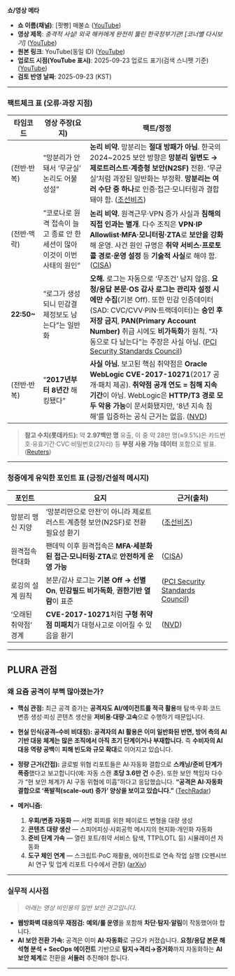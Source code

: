 **쇼/영상 메타**

* **쇼 이름(채널)**: [팟빵] 매불쇼 ([YouTube][1])
* **영상 제목**: *충격적 사실! 외국 해커에게 완전히 뚫린 한국정부기관! \[코너별 다시보기]* ([YouTube][2])
* **원본 링크**: YouTube(동일 ID) ([YouTube][2])
* **업로드 시점(YouTube 표시)**: 2025-09-23 업로드 표기(검색 스니펫 기준) ([YouTube][2])
* **검토 반영 날짜**: 2025-09-23 (KST)

---

### 팩트체크 표 (오류·과장 지점)

| 타임코드        | 영상 주장(요지)                                    | 팩트/정정                                                                                                                                                                                                                                                |
| ----------- | -------------------------------------------- | ---------------------------------------------------------------------------------------------------------------------------------------------------------------------------------------------------------------------------------------------------- |
| (전반·반복)     | “망분리가 안 돼서 ‘무균실’ 논리도 어불성설”                   | **논리 비약.** 망분리는 **절대 방패가 아님**. 한국의 2024\~2025 보안 방향은 **망분리 일변도 → 제로트러스트·계층형 보안(N2SF)** 전환. ‘무균실’처럼 과장된 일반화는 부정확. **망분리는 여러 수단 중 하나**로 인증·접근·모니터링과 결합돼야 함. ([조선비즈][3]) |
| (전반·맥락)     | “코로나로 원격 접속이 늘고 종료 안 한 세션이 많아 이것이 이번 사태의 원인” | **논리 비약.** 원격근무·VPN 증가 사실과 **침해의 직접 인과는 별개**. 다수 조직은 **VPN·IP Allowlist·MFA·모니터링·ZTA**로 **보안을 강화**해 운영. 사건 원인 규명은 **취약 서비스·프로토콜 경로·운영 설정** 등 **기술적 사실**로 해야 함. ([CISA][4]) |
| **22:50\~** | “로그가 생성되니 민감결제정보도 남는다”는 일반화                  | **오해.** 로그는 자동으로 ‘무조건’ 남지 않음. **요청/응답 본문·OS 감사 로그는 관리자 설정 시에만 수집**(기본 Off). 또한 민감 인증데이터(SAD: CVC/CVV·PIN·트랙데이터)는 **승인 후 저장 금지**, **PAN(Primary Account Number)** 취급 시에도 **비가독화**가 원칙. “자동으로 다 남는다”는 주장은 사실 아님. ([PCI Security Standards Council][5]) |
| (전반·반복)     | “**2017년부터 8년간** 해킹됐다”                       | **사실 아님.** 보고된 핵심 취약점은 **Oracle WebLogic CVE-2017-10271**(2017 공개·패치 제공). **취약점 공개 연도 = 침해 지속 기간**이 아님. WebLogic은 **HTTP/T3 경로 모두 악용 가능**이 문서화됐지만, ‘8년 지속 침해’를 입증하는 공식 근거는 없음. ([NVD][7]) |

> **참고 수치(롯데카드):** 약 **2.97백만 명** 유출, 이 중 약 28만 명(≈9.5%)은 카드번호·유효기간·CVC·비밀번호(2자리) 등 **부정 사용 가능 데이터** 포함으로 발표. ([Reuters][8])

---

### 청중에게 유익한 포인트 표 (긍정/건설적 메시지)

| 포인트          | 요지                                                           | 근거(출처)                                |
| ------------ | ------------------------------------------------------------ | ------------------------------------- |
| 망분리 맹신 지양    | ‘망분리만으로 안전’이 아니라 제로트러스트·계층형 보안(N2SF)로 전환 필요성 환기              | ([조선비즈][3])                           |
| 원격접속 현대화     | 팬데믹 이후 원격접속은 **MFA·세분화된 접근·모니터링·ZTA**로 **안전하게 운영 가능**        | ([CISA][4])                           |
| 로깅의 설계 원칙    | 본문/감사 로그는 **기본 Off → 선별 On**, **민감필드 비가독화**, **권한기반 열람**이 표준 | ([PCI Security Standards Council][6]) |
| ‘오래된 취약점’ 경계 | **CVE-2017-10271**처럼 **구형 취약점 미패치**가 대형사고로 이어질 수 있음을 환기      | ([NVD][7])                            |

---

## PLURA 관점

### 왜 요즘 공격이 부쩍 많아졌는가?

* **핵심 관점:** 최근 공격 증가는 **공격자도 AI/에이전트를 적극 활용**해 탐색·우회·코드 변종 생성·피싱 콘텐츠 생산을 **저비용·대량·고속**으로 수행하기 때문입니다.
* **현실 인식(공격–수비 비대칭):** **공격자의 AI 활용은 이미 일반화된 반면, 방어 측의 AI 기반 대응 체계는 많은 조직에서 아직 초기 단계이거나 부재합니다.** 즉 **수비자의 AI 대응 역량 공백**이 **피해 빈도와 규모 확대**로 이어지고 있습니다.
* **정량 근거(간접):** 글로벌 위협 리포트들은 AI·자동화 결합으로 **스캐닝/준비 단계가 폭증**했다고 보고합니다(예: 자동 스캔 **초당 3.6만 건** 수준). 또한 보안 책임자 다수가 “현 보안 체계가 AI 구동 위협에 미흡”하다고 응답했습니다. **“공격은 AI·자동화 결합으로 ‘폭발적(scale-out) 증가’ 양상을 보이고 있습니다.”** ([TechRadar][9])
* **메커니즘:**

  1. **우회/변종 자동화** — 서명 회피를 위한 페이로드 변형을 대량 생성
  2. **콘텐츠 대량 생산** — 스피어피싱·사회공학 메시지의 현지화·개인화 자동화
  3. **준비 단계 가속** — 열린 포트/취약 서비스 탐색, TTP(LOTL 등) 시뮬레이션 자동화
  4. **도구 체인 연계** — 스크립트·PoC 재활용, 에이전트로 연속 작업 실행
     (오펜시브 AI 연구 및 업계 리포트 다수에서 관찰) ([arXiv][10])

---

### 실무적 시사점

> *아래는 영상 비인용의 일반 보안 권고입니다.*

* **웹방화벽 대응의무 재점검:** **예외/룰 운영**을 포함해 **차단·탐지·알림**이 작동했어야 합니다.  
* **AI 보안 전환 가속:** 공격은 이미 **AI·자동화**로 규모가 커졌습니다. **요청/응답 본문 해석형 분석 + SecOps 에이전트** 기반으로 **탐지→격리→증거화**까지 자동화하는 **AI 보안 체계**로 전환을 **서둘러** 추진해야 합니다.

---

[1]: https://www.youtube.com/%40maebulshow "팟빵 매불쇼"
[2]: https://www.youtube.com/watch?v=4XwhXsUVHN0 "충격적 사실! 외국 해커에게 완전히 뚫린 한국정부기관! [코너별 ...]"
[3]: https://biz.chosun.com/en/en-it/2025/09/10/B7VVFIDGLZG5BDBNJWBGGXYSIM/ "South Korea overhauls network security with tiered N2SF ..."
[4]: https://www.cisa.gov/sites/default/files/2023-12/CISA%20TIC%203.0%20Remote%20User%20Use%20Case_508c.pdf "Trusted Internet Connections 3.0 – Remote User Use Case (Dec 2023)"
[5]: https://www.pcisecuritystandards.org/faq/articles/Frequently_Asked_Question/for-pci-dss-why-is-storage-of-sensitive-authentication-data-sad-after-authorization-not-permitted-even-when-there-are-no-primary-account-numbers-pans-in-an-environment/ "Sensitive authentication data (SAD) – storage after authorization is not permitted"
[6]: https://www.pcisecuritystandards.org/document_library/ "PCI DSS Document Library (v4.x)"
[7]: https://nvd.nist.gov/vuln/detail/cve-2017-10271 "CVE-2017-10271 Detail – NVD"
[8]: https://www.reuters.com/sustainability/boards-policy-regulation/mbk-controlled-lotte-card-says-personal-data-nearly-3-million-customers-leaked-2025-09-18/ "MBK-controlled Lotte Card says personal data of nearly 3 ..."
[9]: https://www.techradar.com/pro/security/ai-powering-a-dramatic-surge-in-cyberthreats-as-automated-scans-hit-36-000-per-second "AI powering a 'dramatic surge' in cyberthreats as automated scans hit 36,000 per second"
[10]: https://arxiv.org/html/2410.03566v1 "A Survey on Offensive AI Within Cybersecurity"

